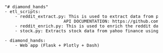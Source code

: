 <pre>"# diamond_hands"
- etl_scripts:
    - reddit_extract.py: This is used to extract data from pushshift api for reddit.
                       API DOCUMENTATION: https://github.com/pushshift/api
    - reddit_enrich.py: This is used to enrich the reddit data with sentiments, entities and keyphrases (using AWS Comprehend)
    - stock.py: Extracts stock data from yahoo finance using pandas_datareader library

- diamond_hands:
    - Web app (Flask + Plotly + Dash)</pre>
